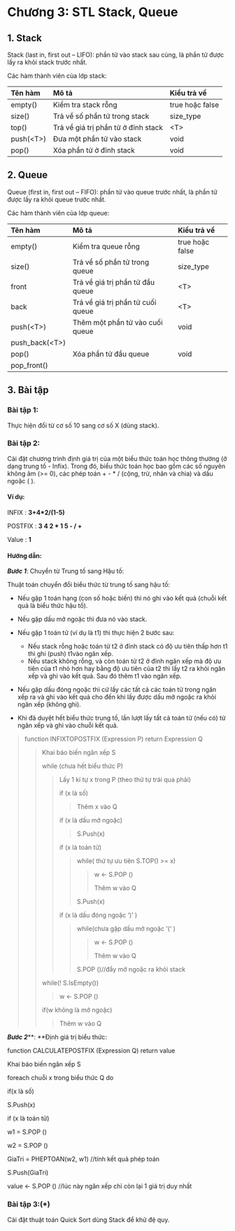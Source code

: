 # Chương 3: STL Stack, Queue

## 1. Stack

Stack \(last in, first out – LIFO\): phần tử vào stack sau cùng, là phần tử được lấy ra khỏi stack trước nhất.

Các hàm thành viên của lớp stack:

| Tên hàm | Mô tả | Kiểu trả về |
| :--- | :--- | :--- |
| empty\(\) | Kiểm tra stack rỗng | true hoặc false |
| size\(\) | Trả về số phần tử trong stack | size\_type |
| top\(\) | Trả về giá trị phần tử ở đỉnh stack | &lt;T&gt; |
| push\(&lt;T&gt;\) | Đưa một phần tử vào stack | void |
| pop\(\) | Xóa phần tử ở đỉnh stack | void |

## 2. Queue

Queue \(first in, first out – FIFO\): phần tử vào queue trước nhất, là phần tử được lấy ra khỏi queue trước nhất.

Các hàm thành viên của lớp queue:

| Tên hàm | Mô tả | Kiểu trả về |
| :--- | :--- | :--- |
| empty\(\) | Kiểm tra queue rỗng | true hoặc false |
| size\(\) | Trả về số phần tử trong queue | size\_type |
| front | Trả về giá trị phần tử đầu queue | &lt;T&gt; |
| back | Trả về giá trị phần tử cuối queue | &lt;T&gt; |
| push\(&lt;T&gt;\) | Thêm một phần tử vào cuối queue | void |
| push\_back\(&lt;T&gt;\) |  |  |
| pop\(\) | Xóa phần tử đầu queue | void |
| pop\_front\(\) |  |  |

## 3. Bài tập

### Bài tập 1:

Thực hiện đổi từ cơ số 10 sang cơ số X \(dùng stack\).

### Bài tập 2:

Cài đặt chương trình định giá trị của một biểu thức toán học thông thường \(ở dạng trung tố - Infix\). Trong đó, biểu thức toán học bao gồm các số nguyên không âm \(&gt;= 0\), các phép toán + - \* / \(cộng, trừ, nhân và chia\) và dấu ngoặc \( \).

#### Ví dụ:

INFIX : **3+4\*2/\(1-5\)**

POSTFIX : **3 4 2 \* 1 5 - / +**

Value : **1**

#### Hướng dẫn:

_**Bước 1**_: Chuyển từ Trung tố sang Hậu tố:

Thuật toán chuyển đổi biểu thức từ trung tố sang hậu tố:

* Nếu gặp 1 toán hạng \(con số hoặc biến\) thì nó ghi vào kết quả \(chuỗi kết quả là biểu thức hậu tố\).
* Nếu gặp dấu mở ngoặc thì đưa nó vào stack.
* Nếu gặp 1 toán tử \(ví dụ là t1\) thì thực hiện 2 bước sau:

  * Nếu stack rỗng hoặc toán tử t2 ở đỉnh stack có độ ưu tiên thấp hơn t1 thì ghi \(push\) t1vào ngăn xếp.
  * Nếu stack không rỗng, và còn toán tử t2 ở đỉnh ngăn xếp mà độ ưu tiên của t1 nhỏ hơn hay bằng độ ưu tiên của t2 thì lấy t2 ra khỏi ngăn xếp và ghi vào kết quả. Sau đó thêm t1 vào ngăn xếp.

* Nếu gặp dấu đóng ngoặc thì cứ lấy các tất cả các toán tử trong ngăn xếp ra và ghi vào kết quả cho đến khi lấy được dấu mở ngoặc ra khỏi ngăn xếp \(không ghi\).

* Khi đã duyệt hết biểu thức trung tố, lần lượt lấy tất cả toán tử \(nếu có\) từ ngăn xếp và ghi vào chuỗi kết quả.

> function INFIXTOPOSTFIX \(Expression P\) return Expression Q
>
> > Khai báo biến ngăn xếp S
> >
> > while \(chưa hết biểu thức P\)
> >
> > > Lấy 1 kí tự x trong P \(theo thứ tự trái qua phải\)
> > >
> > > if \(x là số\)
> > >
> > > > Thêm x vào Q
> > >
> > > if \(x là dấu mở ngoặc\)
> > >
> > > > S.Push\(x\)
> > >
> > > if \(x là toán tử\)
> > >
> > > > while\( thứ tự ưu tiên S.TOP\(\) &gt;= x\)
> > > >
> > > > > w &lt;- S.POP \(\)
> > > > >
> > > > > Thêm w vào Q
> > > >
> > > > S.Push\(x\)
> > >
> > > if \(x là dấu đóng ngoặc ‘\)’ \)
> > >
> > > > while\(chưa gặp dấu mở ngoặc ‘\(‘ \)
> > > >
> > > > > w &lt;- S.POP \(\)
> > > > >
> > > > > Thêm w vào Q
> > > >
> > > > S.POP \(\)//đẩy mở ngoặc ra khỏi stack
> >
> > while\(! S.IsEmpty\(\)\)
> >
> > > w &lt;- S.POP \(\)
> >
> > if\(w không là mở ngoặc\)
> >
> > > Thêm w vào Q

_**Bước 2**_**: **Định giá trị biểu thức:

function CALCULATEPOSTFIX \(Expression Q\) return value

Khai báo biến ngăn xếp S

foreach chuỗi x trong biểu thức Q do

if\(x là số\)

S.Push\(x\)

if \(x là toán tử\)

w1 = S.POP \(\)

w2 = S.POP \(\)

GiaTri = PHEPTOAN\(w2, w1\) //tính kết quả phép toán

S.Push\(GiaTri\)

value &lt;- S.POP \(\) //lúc này ngăn xếp chỉ còn lại 1 giá trị duy nhất

### Bài tập 3:\(\*\)

Cài đặt thuật toán Quick Sort dùng Stack để khử đệ quy.


